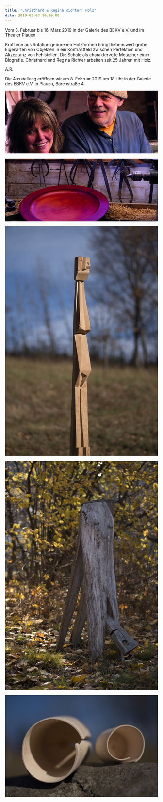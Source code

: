 ```yaml
---
title: "Christhard & Regina Richter: Holz"
date: 2019-02-07 10:00:00
---
```

Vom 8. Februar bis 16. März 2019 in der Galerie des BBKV e.V. und im Theater Plauen.

Kraft von aus Rotation geborenen Holzformen bringt liebenswert grobe Eigenarten von Objekten in ein Kontrastfeld zwischen Perfektion und Akzeptanz von Fehlstellen. Die Schale als charaktervolle Metapher einer Biografie. Christhard und Regina Richter arbeiten seit 25 Jahren mit Holz.

A.R.

Die Ausstellung eröffnen wir am 8. Februar 2019 um 18 Uhr in der Galerie des BBKV e.V. in Plauen, Bärenstraße 4.

![Portrait von Regina und Christhard Richter](/img/christhard-und-regina-richter-holz/crr-holz-1.jpg)

![rote Holzschale](/img/christhard-und-regina-richter-holz/crr-holz-2.jpg)

<!--more-->

![Holzskulptur im Freien](/img/christhard-und-regina-richter-holz/crr-holz-3.jpg)

![Holzskulptur im Freien](/img/christhard-und-regina-richter-holz/crr-holz-4.jpg)

![Holzobjekt](/img/christhard-und-regina-richter-holz/crr-holz-5.jpg)
